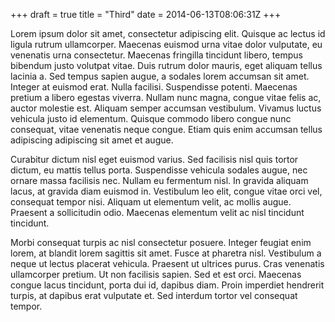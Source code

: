 +++
draft = true
title = "Third"
date = 2014-06-13T08:06:31Z
+++


Lorem ipsum dolor sit amet, consectetur adipiscing elit. Quisque ac lectus id ligula rutrum ullamcorper. Maecenas euismod urna vitae dolor vulputate, eu venenatis urna consectetur. Maecenas fringilla tincidunt libero, tempus bibendum justo volutpat vitae. Duis rutrum dolor mauris, eget aliquam tellus lacinia a. Sed tempus sapien augue, a sodales lorem accumsan sit amet. Integer at euismod erat. Nulla facilisi. Suspendisse potenti. Maecenas pretium a libero egestas viverra. Nullam nunc magna, congue vitae felis ac, auctor molestie est. Aliquam semper accumsan vestibulum. Vivamus luctus vehicula justo id elementum. Quisque commodo libero congue nunc consequat, vitae venenatis neque congue. Etiam quis enim accumsan tellus adipiscing adipiscing sit amet et augue.

Curabitur dictum nisl eget euismod varius. Sed facilisis nisl quis tortor dictum, eu mattis tellus porta. Suspendisse vehicula sodales augue, nec ornare massa facilisis nec. Nullam eu fermentum nisl. In gravida aliquam lacus, at gravida diam euismod in. Vestibulum leo elit, congue vitae orci vel, consequat tempor nisi. Aliquam ut elementum velit, ac mollis augue. Praesent a sollicitudin odio. Maecenas elementum velit ac nisl tincidunt tincidunt.

Morbi consequat turpis ac nisl consectetur posuere. Integer feugiat enim lorem, at blandit lorem sagittis sit amet. Fusce at pharetra nisl. Vestibulum a neque ut lectus placerat vehicula. Praesent ut ultrices purus. Cras venenatis ullamcorper pretium. Ut non facilisis sapien. Sed et est orci. Maecenas congue lacus tincidunt, porta dui id, dapibus diam. Proin imperdiet hendrerit turpis, at dapibus erat vulputate et. Sed interdum tortor vel consequat tempor. 
